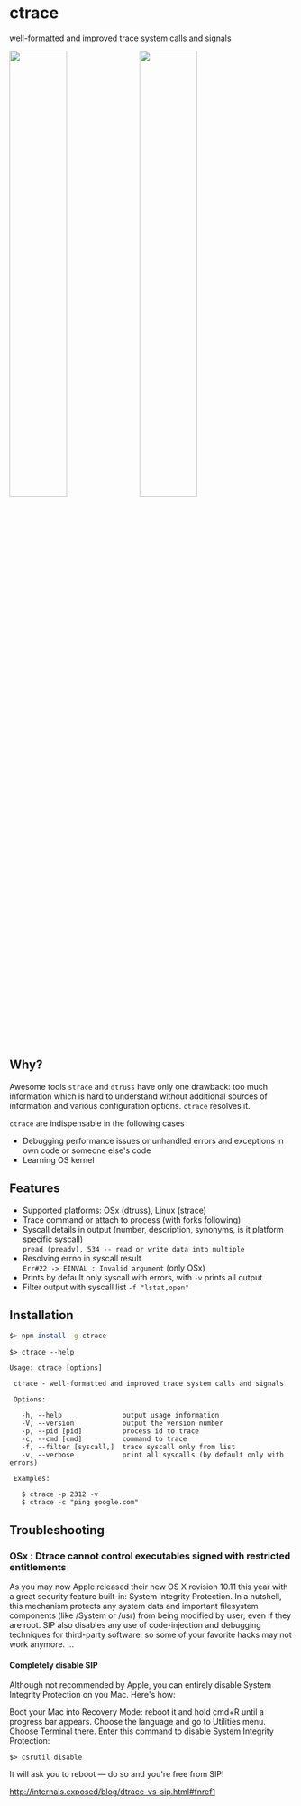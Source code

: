 # ctrace
well-formatted and improved trace system calls and signals

<img src="http://g.recordit.co/AKdHxKdzqy.gif" width="45%"/>
<img src="http://g.recordit.co/66Xzz2TGHS.gif" width="45%"/>

## Why?
Awesome tools ```strace``` and ```dtruss``` have only one drawback: too much information which is hard to understand without additional sources of information and various configuration options. ```ctrace``` resolves it.

```ctrace``` are indispensable in the following cases
   - Debugging performance issues or unhandled errors and exceptions in own code or someone else's code
   - Learning OS kernel


## Features

- Supported platforms: OSx (dtruss), Linux (strace)
- Trace command or attach to process (with forks following)
- Syscall details in output (number, description, synonyms, is it platform specific syscall) <br> ``` pread (preadv), 534 -- read or write data into multiple ```
- Resolving errno in syscall result <br> ```Err#22 -> EINVAL : Invalid argument``` (only OSx)
- Prints by default only syscall with errors, with ```-v``` prints all output
- Filter output with syscall list ``` -f "lstat,open" ```

## Installation
```sh
$> npm install -g ctrace
```

```
$> ctrace --help

Usage: ctrace [options]

 ctrace - well-formatted and improved trace system calls and signals

 Options:

   -h, --help               output usage information
   -V, --version            output the version number
   -p, --pid [pid]          process id to trace
   -c, --cmd [cmd]          command to trace
   -f, --filter [syscall,]  trace syscall only from list
   -v, --verbose            print all syscalls (by default only with errors)

 Examples:

   $ ctrace -p 2312 -v
   $ ctrace -c "ping google.com"
```

## Troubleshooting

### OSx : Dtrace cannot control executables signed with restricted entitlements

As you may now Apple released their new OS X revision 10.11 this year with a great security feature built-in: System Integrity Protection. In a nutshell, this mechanism protects any system data and important filesystem components (like /System or /usr) from being modified by user; even if they are root. SIP also disables any use of code-injection and debugging techniques for third-party software, so some of your favorite hacks may not work anymore.
...

#### Completely disable SIP

Although not recommended by Apple, you can entirely disable System Integrity Protection on you Mac. Here's how:

Boot your Mac into Recovery Mode: reboot it and hold cmd+R until a progress bar appears.
Choose the language and go to Utilities menu. Choose Terminal there.
Enter this command to disable System Integrity Protection:
```
$> csrutil disable
```
It will ask you to reboot — do so and you're free from SIP!

http://internals.exposed/blog/dtrace-vs-sip.html#fnref1
